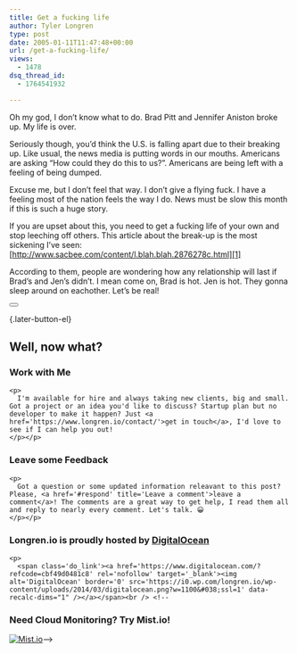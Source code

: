 ```yaml
---
title: Get a fucking life
author: Tyler Longren
type: post
date: 2005-01-11T11:47:48+00:00
url: /get-a-fucking-life/
views:
  - 1478
dsq_thread_id:
  - 1764541932

---
```

Oh my god, I don&#8217;t know what to do. Brad Pitt and Jennifer Aniston broke up. My life is over.

Seriously though, you&#8217;d think the U.S. is falling apart due to their breaking up. Like usual, the news media is putting words in our mouths. Americans are asking &#8220;How could they do this to us?&#8221;. Americans are being left with a feeling of being dumped.

Excuse me, but I don&#8217;t feel that way. I don&#8217;t give a flying fuck. I have a feeling most of the nation feels the way I do. News must be slow this month if this is such a huge story.

If you are upset about this, you need to get a fucking life of your own and stop leeching off others. This article about the break-up is the most sickening I&#8217;ve seen:  
[http://www.sacbee.com/content/l.blah.blah.2876278c.html][1]

According to them, people are wondering how any relationship will last if Brad&#8217;s and Jen&#8217;s didn&#8217;t. I mean come on, Brad is hot. Jen is hot. They gonna sleep around on eachother. Let&#8217;s be real! 

<div class="wpulike wpulike-default " >
  <div class="wp_ulike_general_class wp_ulike_is_not_liked">
    <button type="button"
					aria-label="Like Button"
					data-ulike-id="1739"
					data-ulike-nonce="5e30d30314"
					data-ulike-type="likeThis"
					data-ulike-template="wpulike-default"
					data-ulike-display-likers="0"
					data-ulike-disable-pophover="0"
					class="wp_ulike_btn wp_ulike_put_image wp_likethis_1739"></button><span class="count-box"></span>
  </div>
</div>

[][2]{.later-button-el}

<div class='what-next'>
  <h2>
    Well, now what?
  </h2>
  
  <div class='hire'>
    <h3>
      Work with Me
    </h3>
    
    <p>
      I'm available for hire and always taking new clients, big and small. Got a project or an idea you'd like to discuss? Startup plan but no developer to make it happen? Just <a href='https://www.longren.io/contact/'>get in touch</a>, I'd love to see if I can help you out!
    </p></p>
  </div>
  
  <div class='hire'>
    <h3>
      Leave some Feedback
    </h3>
    
    <p>
      Got a question or some updated information releavant to this post? Please, <a href='#respond' title='Leave a comment'>leave a comment</a>! The comments are a great way to get help, I read them all and reply to nearly every comment. Let's talk. 😀
    </p></p>
  </div>
  
  <div class='now-what-bottom-ad'>
    <h3>
      Longren.io is proudly hosted by <a href='https://www.digitalocean.com/?refcode=cbf49d0481c8'>DigitalOcean</a>
    </h3>
    
    <p>
      <span class='do_link'><a href='https://www.digitalocean.com/?refcode=cbf49d0481c8' rel='nofollow' target='_blank'><img alt='DigitalOcean' border='0' src='https://i0.wp.com/longren.io/wp-content/uploads/2014/03/digitalocean.png?w=1100&#038;ssl=1' data-recalc-dims="1" /></a></span><br /> <!--

<h3>Need Cloud Monitoring? Try Mist.io!</h3>

<span class='do_link'><a href='http://mist.io/?ref=tyler' rel='nofollow' target='_blank'><img alt='Mist.io' border='0' src='https://i0.wp.com/longren.io/wp-content/uploads/2014/04/mistio.jpg?w=1100&#038;ssl=1' data-recalc-dims="1"></a></span>--></div> </div>

 [1]: http://www.sacbee.com/content/lifestyle/story/12005900p-12876278c.html
 [2]: #